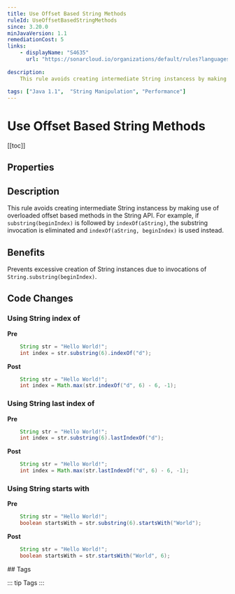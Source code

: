 ```yaml
---
title: Use Offset Based String Methods
ruleId: UseOffsetBasedStringMethods
since: 3.20.0
minJavaVersion: 1.1
remediationCost: 5
links:
    - displayName: "S4635"
      url: "https://sonarcloud.io/organizations/default/rules?languages=java&open=java%3AS4635&q=S4635"
    
description:
    This rule avoids creating intermediate String instancess by making use of overloaded offset based methods in the String API.
    
tags: ["Java 1.1",  "String Manipulation", "Performance"]
---
```


# Use Offset Based String Methods

[[toc]]

## Properties

<RuleProperties />

## Description

This rule avoids creating intermediate String instancess by making use of overloaded offset based methods in the String API. For example, if `substring(beginIndex)` is followed by `indexOf(aString)`, the substring invocation is eliminated and `indexOf(aString, beginIndex)` is used instead.

## Benefits

Prevents excessive creation of String instances due to invocations of `String.substring(beginIndex)`.


## Code Changes

### Using String index of

__Pre__
```java
	String str = "Hello World!";
	int index = str.substring(6).indexOf("d");
```

__Post__
```java
	String str = "Hello World!";
	int index = Math.max(str.indexOf("d", 6) - 6, -1);
```


### Using String last index of

__Pre__
```java
	String str = "Hello World!";
	int index = str.substring(6).lastIndexOf("d");
```

__Post__
```java
	String str = "Hello World!";
	int index = Math.max(str.lastIndexOf("d", 6) - 6, -1);
```

### Using String starts with

__Pre__
```java
	String str = "Hello World!";
	boolean startsWith = str.substring(6).startsWith("World");
```

__Post__
```java
	String str = "Hello World!";
	boolean startsWith = str.startsWith("World", 6);
```


<VersionNotice />
## Tags

::: tip Tags
<TagLinks />
:::